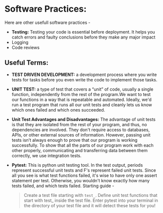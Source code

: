 # Software Practices:
Here are other usefull software practices - 
* **Testing:** Testing your code is essential before deployment. It helps you catch errors and faulty conclusions before they make any major impact
* Logging
* Code reviews



## Useful Terms:

* **TEST DRIVEN DEVELOPMENT:** a development process where you write tests for tasks before you even write the code to implement those tasks.
* **UNIT TEST:** a type of test that covers a “unit” of code, usually a single function, independently from the rest of the program.We want to test our functions in a way that is repeatable and automated. Ideally, we'd run a test program that runs all our unit tests and cleanly lets us know which ones failed and which ones succeeded.
* **Unit Test Advantages and Disadvantages:**
The advantage of unit tests is that they are isolated from the rest of your program, and thus, no dependencies are involved. They don't require access to databases, APIs, or other external sources of information. However, passing unit tests isn’t always enough to prove that our program is working successfully. To show that all the parts of our program work with each other properly, communicating and transferring data between them correctly, we use integration tests.

* **Pytest:** This is python unit testing tool. In the test output, periods represent successful unit tests and F's represent failed unit tests. Since all you see is what test functions failed, it's wise to have only one assert statement per test. Otherwise, you wouldn't know exactly how many tests failed, and which tests failed. Starting guide -
  > Create a test file starting with `test_`.
  > Define unit test functions that start with test_ inside the test file.
  > Enter pytest into your terminal in the directory of your test file and it will detect these tests for you!

